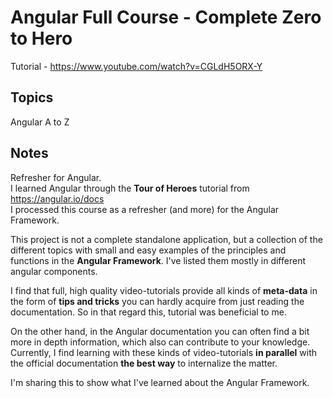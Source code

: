 # Angular Full Course - Complete Zero to Hero

Tutorial - https://www.youtube.com/watch?v=CGLdH5ORX-Y

## Topics

Angular A to Z

## Notes

Refresher for Angular.  
I learned Angular through the **Tour of Heroes** tutorial from 
https://angular.io/docs   
I processed this course as a refresher (and more) for the Angular Framework.

This project is not a complete standalone application, but a collection of the different topics with small and easy examples of the principles and functions in the **Angular Framework**. I've listed them mostly in different angular components.

I find that full, high quality video-tutorials provide all kinds of **meta-data** in the form of **tips and tricks** you can hardly acquire from just reading the documentation. So in that regard this, tutorial was beneficial to me.

On the other hand, in the Angular documentation you can often find a bit more in depth information, which also can contribute to your knowledge. Currently, I find learning with these kinds of video-tutorials **in parallel** with the official documentation **the best way** to internalize the matter.

I'm sharing this to show what I've learned about the Angular Framework.
